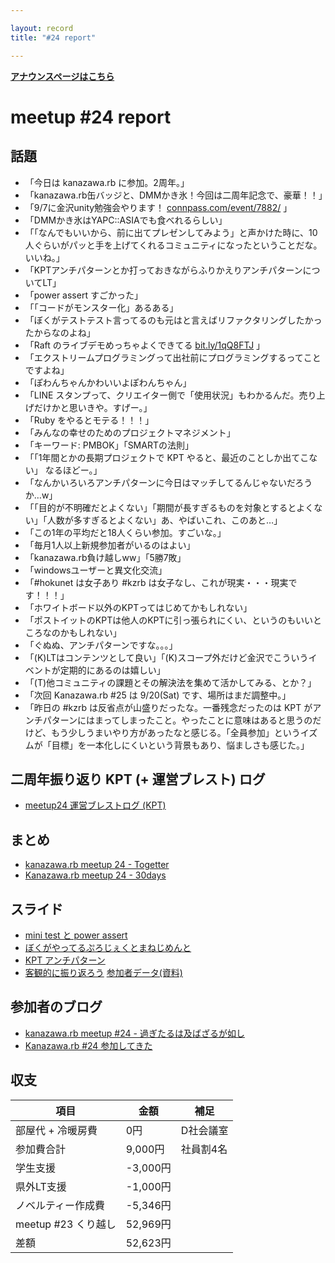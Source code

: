 ```yaml
---

layout: record
title: "#24 report"

---
```


<p> <a href="./"><strong>アナウンスページはこちら</strong></a></p>

meetup #24 report
==================

話題
----

-   「今日は kanazawa.rb に参加。2周年。」
-   「kanazawa.rb缶バッジと、DMMかき氷！今回は二周年記念で、豪華！！」
-   「9/7に金沢unity勉強会やります！ [connpass.com/event/7882/](http://connpass.com/event/7882/) 」
-   「DMMかき氷はYAPC::ASIAでも食べれるらしい」
-   「「なんでもいいから、前に出てプレゼンしてみよう」と声かけた時に、10人ぐらいがパッと手を上げてくれるコミュニティになったということだな。いいね。」
-   「KPTアンチパターンとか打っておきながらふりかえりアンチパターンについてLT」
-   「power assert すごかった」
-   「「コードがモンスター化」あるある」
-   「ぼくがテストテスト言ってるのも元はと言えばリファクタリングしたかったからなのよね」
-   「Raft のライブデモめっちゃよくできてる [bit.ly/1qQ8FTJ](http://thesecretlivesofdata.com/raft/) 」
-   「エクストリームプログラミングって出社前にプログラミングするってことですよね」
-   「ぽわんちゃんかわいいよぽわんちゃん」
-   「LINE スタンプって、クリエイター側で「使用状況」もわかるんだ。売り上げだけかと思いきや。すげー。」
-   「Ruby をやるとモテる！！！」
-   「みんなの幸せのためのプロジェクトマネジメント」
-   「キーワード: PMBOK」「SMARTの法則」
-   「「1年間とかの長期プロジェクトで KPT やると、最近のことしか出てこない」 なるほどー。」
-   「なんかいろいろアンチパターンに今日はマッチしてるんじゃないだろうか…w」
-   「「目的が不明確だとよくない」「期間が長すぎるものを対象とするとよくない」「人数が多すぎるとよくない」あ、やばいこれ、このあと…」
-   「この1年の平均だと18人くらい参加。すごいな。」
-   「毎月1人以上新規参加者がいるのはよい」
-   「kanazawa.rb負け越しww」「5勝7敗」
-   「windowsユーザーと異文化交流」
-   「#hokunet は女子あり #kzrb は女子なし、これが現実・・・現実です！！！」
-   「ホワイトボード以外のKPTってはじめてかもしれない」
-   「ポストイットのKPTは他人のKPTに引っ張られにくい、というのもいいところなのかもしれない」
-   「ぐぬぬ、アンチパターンですな。。。」
-   「(K)LTはコンテンツとして良い」「(K)スコープ外だけど金沢でこういうイベントが定期的にあるのは嬉しい」
-   「(T)他コミュニティの課題とその解決法を集めて活かしてみる、とか？」
-   「次回 Kanazawa.rb #25 は 9/20(Sat) です、場所はまだ調整中。」
-   「昨日の #kzrb は反省点が山盛りだったな。一番残念だったのは KPT がアンチパターンにはまってしまったこと。やったことに意味はあると思うのだけど、もう少しうまいやり方があったなと感じる。「全員参加」というイズムが「目標」を一本化しにくいという背景もあり、悩ましさも感じた。」

二周年振り返り KPT (+ 運営ブレスト) ログ
----------------------------------------

-   [meetup24 運営ブレストログ (KPT)](https://github.com/kanazawarb/meetup/wiki/meetup24-%E9%81%8B%E5%96%B6%E3%83%96%E3%83%AC%E3%82%B9%E3%83%88%E3%83%AD%E3%82%B0-(KPT))

まとめ
------

-   [kanazawa.rb meetup 24 - Togetter](http://togetter.com/li/713300)
-   [Kanazawa.rb meetup 24 - 30days](http://30d.jp/kzrb/14)

スライド
--------

-   [mini test と power assert](https://speakerdeck.com/wtnabe/minitest-and-power-assert-intro-with-ruby)
-   [ぼくがやってるぷろじぇくとまねじめんと](http://www.slideshare.net/shirokuro331/ss-38510473)
-   [KPT アンチパターン](http://www.slideshare.net/steinfluss/ss-38513227)
-   [客観的に振り返ろう](http://www.slideshare.net/cottondesu/2kanazawarb-kpt) [参加者データ(資料)](https://drive.google.com/file/d/0B51ziUzgL45idkJpZzBPaDQ0LUE/edit?usp=sharing)

参加者のブログ
--------------

-   [kanazawa.rb meetup #24 - 過ぎたるは及ばざるが如し](http://cotton-desu.hatenablog.com/entry/2014/09/02/231227)
-   [Kanazawa.rb #24 参加してきた](http://malleable.info/kanazawarb24/)

収支
----

 | 項目                   | 金額       | 補足        |
 | ---------------------- | ---------- | ----------- |
 | 部屋代 + 冷暖房費      | 0円        | D社会議室   |
 | 参加費合計             | 9,000円    | 社員割4名   |
 | 学生支援               | -3,000円   |             |
 | 県外LT支援             | -1,000円   |             |
 | ノベルティー作成費     | -5,346円   |             |
 | meetup #23 くり越し    | 52,969円   |             |
 | 差額                   | 52,623円   |             |


